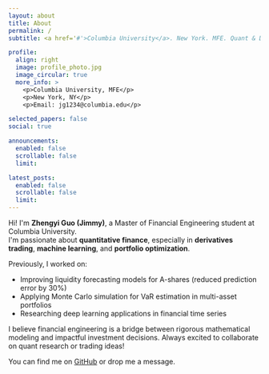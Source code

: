 ```yaml
---
layout: about
title: About
permalink: /
subtitle: <a href='#'>Columbia University</a>. New York. MFE. Quant & Derivatives.

profile:
  align: right
  image: profile_photo.jpg
  image_circular: true
  more_info: >
    <p>Columbia University, MFE</p>
    <p>New York, NY</p>
    <p>Email: jg1234@columbia.edu</p>

selected_papers: false
social: true

announcements:
  enabled: false
  scrollable: false
  limit:

latest_posts:
  enabled: false
  scrollable: false
  limit:
---
```


Hi! I'm **Zhengyi Guo (Jimmy)**, a Master of Financial Engineering student at Columbia University.  
I'm passionate about **quantitative finance**, especially in **derivatives trading**, **machine learning**, and **portfolio optimization**.

Previously, I worked on:
- Improving liquidity forecasting models for A-shares (reduced prediction error by 30%)
- Applying Monte Carlo simulation for VaR estimation in multi-asset portfolios
- Researching deep learning applications in financial time series

I believe financial engineering is a bridge between rigorous mathematical modeling and impactful investment decisions. Always excited to collaborate on quant research or trading ideas!

You can find me on [GitHub](https://github.com/JimmyNotZhengyi) or drop me a message.

<!-- Add more details below if needed -->

